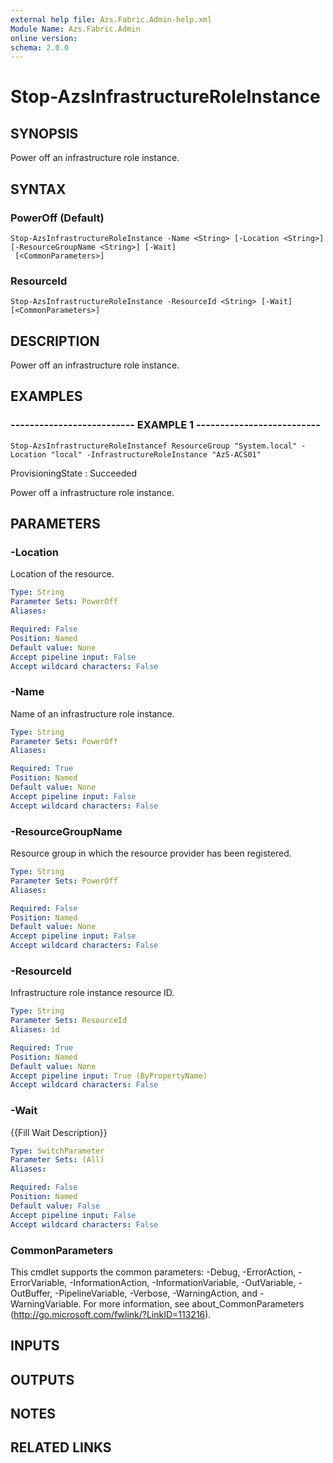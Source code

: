 ```yaml
---
external help file: Azs.Fabric.Admin-help.xml
Module Name: Azs.Fabric.Admin
online version: 
schema: 2.0.0
---
```


# Stop-AzsInfrastructureRoleInstance

## SYNOPSIS
Power off an infrastructure role instance.

## SYNTAX

### PowerOff (Default)
```
Stop-AzsInfrastructureRoleInstance -Name <String> [-Location <String>] [-ResourceGroupName <String>] [-Wait]
 [<CommonParameters>]
```

### ResourceId
```
Stop-AzsInfrastructureRoleInstance -ResourceId <String> [-Wait] [<CommonParameters>]
```

## DESCRIPTION
Power off an infrastructure role instance.

## EXAMPLES

### -------------------------- EXAMPLE 1 --------------------------
```
Stop-AzsInfrastructureRoleInstancef ResourceGroup "System.local" -Location "local" -InfrastructureRoleInstance "AzS-ACS01"
```

ProvisioningState : Succeeded

Power off a infrastructure role instance.

## PARAMETERS

### -Location
Location of the resource.

```yaml
Type: String
Parameter Sets: PowerOff
Aliases: 

Required: False
Position: Named
Default value: None
Accept pipeline input: False
Accept wildcard characters: False
```

### -Name
Name of an infrastructure role instance.

```yaml
Type: String
Parameter Sets: PowerOff
Aliases: 

Required: True
Position: Named
Default value: None
Accept pipeline input: False
Accept wildcard characters: False
```

### -ResourceGroupName
Resource group in which the resource provider has been registered.

```yaml
Type: String
Parameter Sets: PowerOff
Aliases: 

Required: False
Position: Named
Default value: None
Accept pipeline input: False
Accept wildcard characters: False
```

### -ResourceId
Infrastructure role instance resource ID.

```yaml
Type: String
Parameter Sets: ResourceId
Aliases: id

Required: True
Position: Named
Default value: None
Accept pipeline input: True (ByPropertyName)
Accept wildcard characters: False
```

### -Wait
{{Fill Wait Description}}

```yaml
Type: SwitchParameter
Parameter Sets: (All)
Aliases: 

Required: False
Position: Named
Default value: False
Accept pipeline input: False
Accept wildcard characters: False
```

### CommonParameters
This cmdlet supports the common parameters: -Debug, -ErrorAction, -ErrorVariable, -InformationAction, -InformationVariable, -OutVariable, -OutBuffer, -PipelineVariable, -Verbose, -WarningAction, and -WarningVariable. For more information, see about_CommonParameters (http://go.microsoft.com/fwlink/?LinkID=113216).

## INPUTS

## OUTPUTS

## NOTES

## RELATED LINKS

